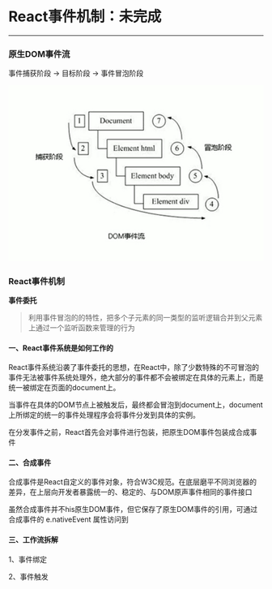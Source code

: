 # React事件机制：未完成
---
### 原生DOM事件流
事件捕获阶段 -> 目标阶段 -> 事件冒泡阶段

![图片](/blog/Event01.png)

### React事件机制
**事件委托**
>利用事件冒泡的的特性，把多个子元素的同一类型的监听逻辑合并到父元素上通过一个监听函数来管理的行为

#### 一、React事件系统是如何工作的
React事件系统沿袭了事件委托的思想，在React中，除了少数特殊的不可冒泡的事件无法被事件系统处理外，绝大部分的事件都不会被绑定在具体的元素上，而是统一被绑定在页面的document上。

当事件在具体的DOM节点上被触发后，最终都会冒泡到document上，document上所绑定的统一的事件处理程序会将事件分发到具体的实例。

在分发事件之前，React首先会对事件进行包装，把原生DOM事件包装成合成事件
#### 二、合成事件
合成事件是React自定义的事件对象，符合W3C规范。在底层磨平不同浏览器的差异，在上层向开发者暴露统一的、稳定的、与DOM原声事件相同的事件接口

虽然合成事件并不his原生DOM事件，但它保存了原生DOM事件的引用，可通过合成事件的 e.nativeEvent 属性访问到
#### 三、工作流拆解
1、事件绑定

2、事件触发
